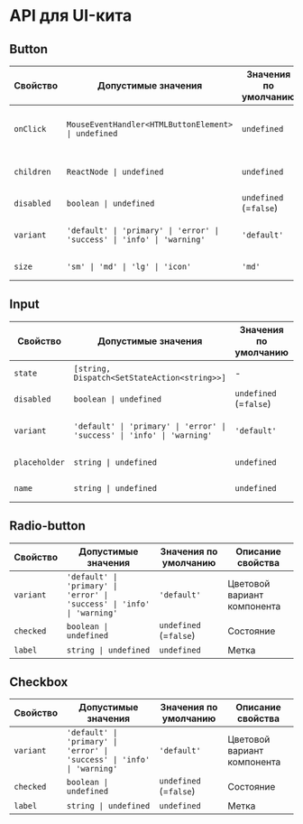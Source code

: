 # API для UI-кита

## Button

| Свойство   | Допустимые значения                                                     | Значения по умолчанию  | Описание свойства             |
| ---------- | ----------------------------------------------------------------------- | ---------------------- | ----------------------------- |
| `onClick`  | `MouseEventHandler<HTMLButtonElement> \| undefined`                     | `undefined`            | Событие при нажатии на кнопку |
| `children` | `ReactNode \| undefined`                                                | `undefined`            | Дочерние элементы кнопки      |
| `disabled` | `boolean \| undefined`                                                  | `undefined` (=`false`) | Активность кнопки             |
| `variant`  | `'default' \| 'primary' \| 'error' \| 'success' \| 'info' \| 'warning'` | `'default'`            | Цветовой вариант кнопки       |
| `size`     | `'sm' \| 'md' \| 'lg' \| 'icon'`                                        | `'md'`                 | Размер кнопки                 |

## Input

| Свойство      | Допустимые значения                                                     | Значения по умолчанию  | Описание свойства       |
| ------------- | ----------------------------------------------------------------------- | ---------------------- | ----------------------- |
| `state`       | `[string, Dispatch<SetStateAction<string>>]`                            | -                      | Состояние поля ввода    |
| `disabled`    | `boolean \| undefined`                                                  | `undefined` (=`false`) | Активность кнопки       |
| `variant`     | `'default' \| 'primary' \| 'error' \| 'success' \| 'info' \| 'warning'` | `'default'`            | Цветовой вариант кнопки |
| `placeholder` | `string \| undefined`                                                   | `undefined`            | Текстовая подсказка     |
| `name`        | `string \| undefined`                                                   | `undefined`            | Название поля           |

## Radio-button

| Свойство  | Допустимые значения                                                     | Значения по умолчанию  | Описание свойства           |
| --------- | ----------------------------------------------------------------------- | ---------------------- | --------------------------- |
| `variant` | `'default' \| 'primary' \| 'error' \| 'success' \| 'info' \| 'warning'` | `'default'`            | Цветовой вариант компонента |
| `checked` | `boolean \| undefined`                                                  | `undefined` (=`false`) | Состояние                   |
| `label`   | `string \| undefined`                                                   | `undefined`            | Метка                       |

## Checkbox

| Свойство  | Допустимые значения                                                     | Значения по умолчанию  | Описание свойства           |
| --------- | ----------------------------------------------------------------------- | ---------------------- | --------------------------- |
| `variant` | `'default' \| 'primary' \| 'error' \| 'success' \| 'info' \| 'warning'` | `'default'`            | Цветовой вариант компонента |
| `checked` | `boolean \| undefined`                                                  | `undefined` (=`false`) | Состояние                   |
| `label`   | `string \| undefined`                                                   | `undefined`            | Метка                       |
